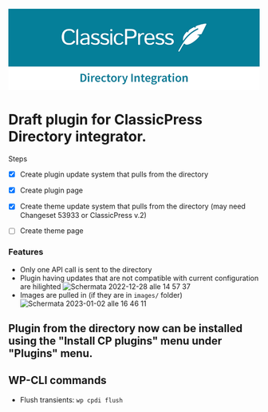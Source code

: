 ![ClassicPress Directory Integration Plugin logo](images/banner-772x250.png "ClassicPress Directory Integration Plugin")

# Draft plugin for ClassicPress Directory integrator.

Steps
- [X] Create plugin update system that pulls from the directory
- [X] Create plugin page
- [X] Create theme update system that pulls from the directory (may need Changeset 53933 or ClassicPress v.2)
- [ ] Create theme page


### Features

- Only one API call is sent to the directory
- Plugin having updates that are not compatible with current configuration are hilighted <img width="1086" alt="Schermata 2022-12-28 alle 14 57 37" src="https://user-images.githubusercontent.com/29772709/209845045-14921192-579c-42e0-8e89-e81716323dd5.png">
- Images are pulled in (if they are in `images/` folder) <br /><img width="588" alt="Schermata 2023-01-02 alle 16 46 11" src="https://user-images.githubusercontent.com/29772709/210253842-b241321b-00dc-40ca-a7d0-e5b1c577935e.png">


## Plugin from the directory now can be installed using the "Install CP plugins" menu under "Plugins" menu.

## WP-CLI commands

- Flush transients: `wp cpdi flush`
